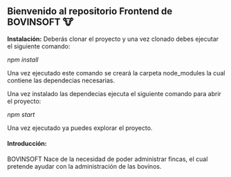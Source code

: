 ## Bienvenido al repositorio Frontend de BOVINSOFT 🐮 
**Instalación:**
Deberás clonar el proyecto y una vez clonado debes ejecutar el siguiente comando:

*npm install*

Una vez ejecutado este comando se creará la carpeta node_modules la cual contiene las dependecias necesarias.

Una vez instalado las dependecias ejecuta el siguiente comando para abrir el proyecto:

*npm start*

Una vez ejecutado ya puedes explorar el proyecto.

#### Introducción:

BOVINSOFT Nace de la necesidad de poder administrar fincas, el cual pretende ayudar con la administración de las bovinos.
